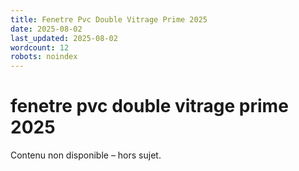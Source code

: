 ```yaml
---
title: Fenetre Pvc Double Vitrage Prime 2025
date: 2025-08-02
last_updated: 2025-08-02
wordcount: 12
robots: noindex
---
```


# fenetre pvc double vitrage prime 2025

Contenu non disponible – hors sujet.